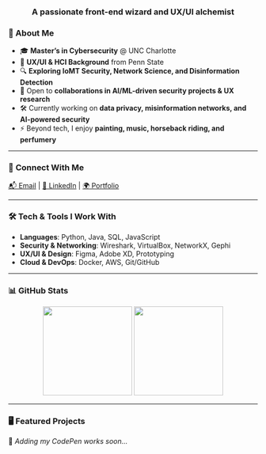 <h3 align="center">A passionate front-end wizard and UX/UI alchemist</h3>



### 🚀 About Me
- 🎓 **Master’s in Cybersecurity** @ UNC Charlotte  
- 🎨 **UX/UI & HCI Background** from Penn State  
- 🔍 **Exploring IoMT Security, Network Science, and Disinformation Detection**  
- 🤝 Open to **collaborations in AI/ML-driven security projects & UX research**  
- 🛠 Currently working on **data privacy, misinformation networks, and AI-powered security**  
- ⚡ Beyond tech, I enjoy **painting, music, horseback riding, and perfumery**  

---

### 🔗 **Connect With Me**
[📬 Email](mailto:aanasharma15@gmail.com) | [🔗 LinkedIn](https://www.linkedin.com/in/anasharma15/) | [🌍 Portfolio](your-portfolio-link)  

---

### 🛠 **Tech & Tools I Work With**
- **Languages**: Python, Java, SQL, JavaScript  
- **Security & Networking**: Wireshark, VirtualBox, NetworkX, Gephi  
- **UX/UI & Design**: Figma, Adobe XD, Prototyping  
- **Cloud & DevOps**: Docker, AWS, Git/GitHub  

---

### 📊 **GitHub Stats**
<p align="center">
  <img src="https://github-readme-stats.vercel.app/api?username=anasharma7&show_icons=true&theme=dark" height="180px"/>
  <img src="https://github-readme-streak-stats.herokuapp.com/?user=anasharma7&theme=dark" height="180px"/>
</p>

---

### 🖥 **Featured Projects**
🚧 *Adding my CodePen works soon...*  
